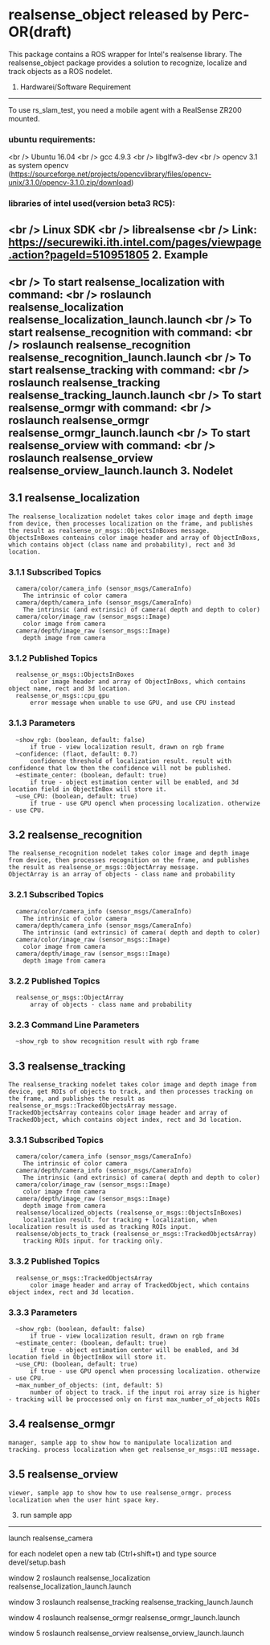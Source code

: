 realsense_object released by Perc-OR(draft)
=========================================
This package contains a ROS wrapper for Intel's realsense library. The realsense_object package provides a solution to recognize, localize and track objects as a ROS nodelet.

1. Hardwarei/Software Requirement
----------------------------------------------
  To use rs_slam_test, you need a mobile agent with a RealSense ZR200 mounted.
###  ubuntu requirements:
<br /\>     Ubuntu 16.04
<br /\>     gcc 4.9.3
<br /\>     libglfw3-dev
<br /\>     opencv 3.1 as system opencv (https://sourceforge.net/projects/opencvlibrary/files/opencv-unix/3.1.0/opencv-3.1.0.zip/download)
###  libraries of intel used(version beta3 RC5):
<br /\>     Linux SDK
<br /\>     librealsense
<br /\>     Link: https://securewiki.ith.intel.com/pages/viewpage.action?pageId=510951805
2. Example 
---------------------------------------
<br /\>    To start realsense_localization with command: 
<br /\>    roslaunch realsense_localization realsense_localization_launch.launch 
<br /\>    To start realsense_recognition with command: 
<br /\>    roslaunch realsense_recognition realsense_recognition_launch.launch 
<br /\>    To start realsense_tracking with command: 
<br /\>    roslaunch realsense_tracking realsense_tracking_launch.launch 
<br /\>    To start realsense_ormgr with command: 
<br /\>    roslaunch realsense_ormgr realsense_ormgr_launch.launch 
<br /\>    To start realsense_orview with command: 
<br /\>    roslaunch realsense_orview realsense_orview_launch.launch 
3. Nodelet
--------------------------------------------
## 3.1 realsense_localization 
    The realsense_localization nodelet takes color image and depth image from device, then processes localization on the frame, and publishes the result as realsense_or_msgs::ObjectsInBoxes message.
    ObjectsInBoxes conteains color image header and array of ObjectInBoxs, which contains object (class name and probability), rect and 3d location.
###  3.1.1 Subscribed Topics
      camera/color/camera_info (sensor_msgs/CameraInfo)
        The intrinsic of color camera
      camera/depth/camera_info (sensor_msgs/CameraInfo)
        The intrinsic (and extrinsic) of camera( depth and depth to color)
      camera/color/image_raw (sensor_msgs::Image)
        color image from camera
      camera/depth/image_raw (sensor_msgs::Image)
        depth image from camera
###  3.1.2 Published Topics
      realsense_or_msgs::ObjectsInBoxes
          color image header and array of ObjectInBoxs, which contains object name, rect and 3d location.
      realsense_or_msgs::cpu_gpu
          error message when unable to use GPU, and use CPU instead
###  3.1.3 Parameters
      ~show_rgb: (boolean, default: false) 
          if true - view localization result, drawn on rgb frame 
      ~confidence: (flaot, default: 0.7)
          confidence threshold of localization result. result with confidence that low then the confidence will not be published.
      ~estimate_center: (boolean, default: true) 
          if true - object estimation center will be enabled, and 3d location field in ObjectInBox will store it.
      ~use_CPU: (boolean, default: true) 
          if true - use GPU opencl when processing localization. otherwize - use CPU.
## 3.2 realsense_recognition 
    The realsense_recognition nodelet takes color image and depth image from device, then processes recognition on the frame, and publishes the result as realsense_or_msgs::ObjectArray message.
    ObjectArray is an array of objects - class name and probability
###  3.2.1 Subscribed Topics
      camera/color/camera_info (sensor_msgs/CameraInfo)
        The intrinsic of color camera
      camera/depth/camera_info (sensor_msgs/CameraInfo)
        The intrinsic (and extrinsic) of camera( depth and depth to color)
      camera/color/image_raw (sensor_msgs::Image)
        color image from camera
      camera/depth/image_raw (sensor_msgs::Image)
        depth image from camera
###  3.2.2 Published Topics
      realsense_or_msgs::ObjectArray
          array of objects - class name and probability
###  3.2.3 Command Line Parameters
      ~show_rgb to show recognition result with rgb frame
## 3.3 realsense_tracking
    The realsense_tracking nodelet takes color image and depth image from device, get ROIs of objects to track, and then processes tracking on the frame, and publishes the result as realsense_or_msgs::TrackedObjectsArray message.
    TrackedObjectsArray conteains color image header and array of TrackedObject, which contains object index, rect and 3d location.
###  3.3.1 Subscribed Topics
      camera/color/camera_info (sensor_msgs/CameraInfo)
        The intrinsic of color camera
      camera/depth/camera_info (sensor_msgs/CameraInfo)
        The intrinsic (and extrinsic) of camera( depth and depth to color)
      camera/color/image_raw (sensor_msgs::Image)
        color image from camera
      camera/depth/image_raw (sensor_msgs::Image)
        depth image from camera
      realsense/localized_objects (realsense_or_msgs::ObjectsInBoxes)
        localization result. for tracking + localization, when localization result is used as tracking ROIs input.
      realsense/objects_to_track (realsense_or_msgs::TrackedObjectsArray)
        tracking ROIs input. for tracking only.
###  3.3.2 Published Topics
      realsense_or_msgs::TrackedObjectsArray
          color image header and array of TrackedObject, which contains object index, rect and 3d location.
###  3.3.3 Parameters
      ~show_rgb: (boolean, default: false) 
          if true - view localization result, drawn on rgb frame 
      ~estimate_center: (boolean, default: true) 
          if true - object estimation center will be enabled, and 3d location field in ObjectInBox will store it.
      ~use_CPU: (boolean, default: true) 
          if true - use GPU opencl when processing localization. otherwize - use CPU.
      ~max_number_of_objects: (int, default: 5)
          number of object to track. if the input roi array size is higher - tracking will be proccessed only on first max_number_of_objects ROIs
## 3.4 realsense_ormgr
    manager, sample app to show how to manipulate localization and tracking. process localization when get realsense_or_msgs::UI message.
    
## 3.5 realsense_orview
    viewer, sample app to show how to use realsense_ormgr. process localization when the user hint space key.
    
3. run sample app
--------------------------------------------
launch realsense_camera
  
for each nodelet open a new tab (Ctrl+shift+t) and type
source devel/setup.bash

window 2
roslaunch realsense_localization realsense_localization_launch.launch

window 3
roslaunch realsense_tracking realsense_tracking_launch.launch

window 4
roslaunch realsense_ormgr realsense_ormgr_launch.launch

window 5
roslaunch realsense_orview realsense_orview_launch.launch
